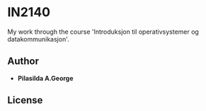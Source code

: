# IN2140
My work through the course 'Introduksjon til operativsystemer og datakommunikasjon'.

## Author

* **Pilasilda A.George** 

## License


